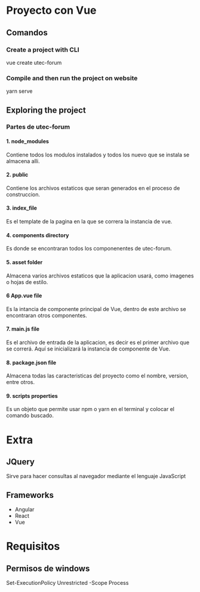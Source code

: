 # Proyecto con Vue

## Comandos

### Create a project with CLI
vue create utec-forum

### Compile and then run the project on website
yarn serve

## Exploring the project
### Partes de utec-forum
#### 1. node_modules
Contiene todos los modulos instalados y todos los nuevo que se instala se almacena alli.
#### 2.  public
Contiene los archivos estaticos que seran generados en el proceso de construccion.
#### 3.  index_file
Es el template de la pagina en la que se correra la instancia de vue.
#### 4.  components directory
Es donde se encontraran todos los componenentes de utec-forum.
#### 5.  asset folder
Almacena varios archivos estaticos que la aplicacion usará, como imagenes o hojas de estilo.
#### 6 App.vue file
Es la intancia de componente principal de Vue, dentro de este archivo se encontraran otros componentes.
#### 7. main.js file
Es el archivo de entrada de la aplicacion, es decir es el primer archivo que se correrá. Aquí se inicializará la instancia de componente de Vue.
#### 8. package.json file
Almacena todas las caracteristicas del proyecto como el nombre, version, entre otros.
#### 9. scripts properties
Es un objeto que permite usar npm o yarn en el terminal y colocar el comando buscado.



# Extra
## JQuery
Sirve para hacer consultas al navegador mediante el lenguaje JavaScript

## Frameworks
- Angular
- React
- Vue


# Requisitos
## Permisos de windows
Set-ExecutionPolicy Unrestricted -Scope Process

